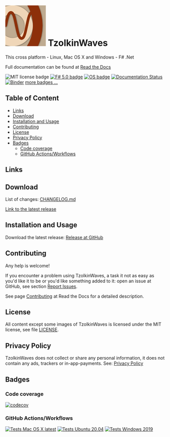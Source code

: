 # ![TzolkinWaves Icon](./nuget_icon.png) TzolkinWaves <!-- omit in toc -->

This cross platform - Linux, Mac OS X and Windows - F# .Net

Full documentation can be found at [Read the Docs](https://TzolkinWaves.readthedocs.io/en/latest/)

![MIT license badge](https://img.shields.io/badge/license-MIT-brightgreen?style=flat)
[![F# 5.0 badge](https://img.shields.io/badge/F%23-5.0-brightgreen?style=flat)](https://fsharp.org/)
[![OS badge](https://img.shields.io/badge/Runs%20on-Linux%7COS%20X%7CWindows%7CAndroid%7CIOS-brightgreen?style=flat)](https://dotnet.microsoft.com/download)
[![Documentation Status](https://readthedocs.org/projects/TzolkinWaves/badge/?version=latest)](https://TzolkinWaves.readthedocs.io/en/latest/?badge=latest)
[![Binder](https://mybinder.org/badge_logo.svg)](https://mybinder.org/v2/gh/Release-Candidate/TzolkinWaves/main?filepath=TzolkinWaves.ipynb)
[more badges ...](#badges)

## Table of Content <!-- omit in toc -->

- [Links](#links)
- [Download](#download)
- [Installation and Usage](#installation-and-usage)
- [Contributing](#contributing)
- [License](#license)
- [Privacy Policy](#privacy-policy)
- [Badges](#badges)
  - [Code coverage](#code-coverage)
  - [GitHub Actions/Workflows](#github-actionsworkflows)

## Links



## Download

List of changes: [CHANGELOG.md](https://github.com/Release-Candidate/TzolkinWaves/blob/main/CHANGELOG.md)

[Link to the latest release](https://github.com/Release-Candidate/TzolkinWaves/releases/latest)

## Installation and Usage

Download the latest release: [Release at GitHub](https://github.com/Release-Candidate/TzolkinWaves/releases/latest)

## Contributing

Any help is welcome!

If you encounter a problem using TzolkinWaves, a task it not as easy as you'd like it to be or you'd like something added to it: open an issue at GitHub, see section [Report Issues](#report-issues-bugs-and-feature-requests).

See page [Contributing](https://TzolkinWaves.readthedocs.io/en/latest/contributing/) at Read the Docs for a detailed description.

## License

All content except some images of TzolkinWaves is licensed under the MIT license, see file [LICENSE](https://github.com/Release-Candidate/TzolkinWaves/blob/main/LICENSE).

## Privacy Policy

TzolkinWaves does not collect or share any personal information, it does not contain any ads, trackers or in-app-payments. See: [Privacy Policy](https://github.com/Release-Candidate/TzolkinWaves/blob/main/privacy_policy.md)

## Badges

### Code coverage

[![codecov](https://codecov.io/gh/Release-Candidate/TzolkinWaves/branch/main/graph/badge.svg?token=T42arcziQt)](https://codecov.io/gh/Release-Candidate/TzolkinWaves)

### GitHub Actions/Workflows

[![Tests Mac OS X latest](https://github.com/Release-Candidate/TzolkinWaves/actions/workflows/osx_test.yml/badge.svg)](https://github.com/Release-Candidate/TzolkinWaves/actions/workflows/osx_test.yml)
[![Tests Ubuntu 20.04](https://github.com/Release-Candidate/TzolkinWaves/actions/workflows/linux_test.yml/badge.svg)](https://github.com/Release-Candidate/TzolkinWaves/actions/workflows/linux_test.yml)
[![Tests Windows 2019](https://github.com/Release-Candidate/TzolkinWaves/actions/workflows/windows_test.yml/badge.svg)](https://github.com/Release-Candidate/TzolkinWaves/actions/workflows/windows_test.yml)
